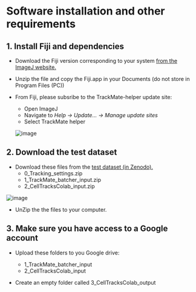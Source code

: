 # Software installation and other requirements

## 1. Install Fiji and dependencies
- Download the Fiji version corresponding to your system [from the ImageJ website.](https://imagej.net/software/fiji/downloads)

- Unzip the file and copy the Fiji.app in your Documents (do not store in Program Files (PC))

- From Fiji, please subsribe to the TrackMate-helper update site:

  - Open ImageJ 
  - Navigate to *Help -> Update... -> Manage update sites*
  - Select TrackMate helper
  
  ![image](https://github.com/user-attachments/assets/a6949383-bf7e-4129-8b58-77713039f0bb)



  
## 2. Download the test dataset 

- Download these files from the [test dataset (in Zenodo).](https://zenodo.org/records/14645477)
  - 0_Tracking_settings.zip
  - 1_TrackMate_batcher_input.zip
  - 2_CellTracksColab_input.zip
 
![image](https://github.com/user-attachments/assets/24c167cc-24e8-4604-b101-3c4d435337e4)


- UnZip the the files to your computer.

## 3. Make sure you have access to a Google account
- Upload these folders to you Google drive: 
  - 1_TrackMate_batcher_input
  - 2_CellTracksColab_input

- Create an empty folder called 3_CellTracksColab_output
